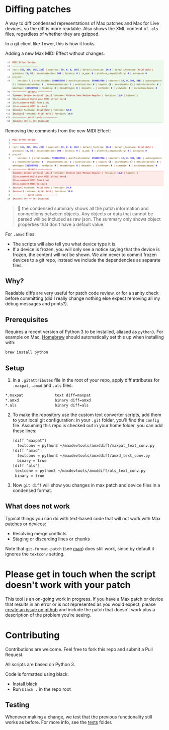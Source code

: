 # Diffing patches

A way to diff condensed representations of Max patches and Max for Live devices, so the diff is more readable. Also shows the XML content of `.als` files, regardless of whether they are gzipped.

In a git client like Tower, this is how it looks.

Adding a new Max MIDI Effect without changes:

![Adding](add-midi-effect.png)

Removing the comments from the new MIDI Effect:

![Removing](remove-comments.png)

> :pushpin: the condensed summary shows all the patch information and connections between objects. Any objects or data that cannot be parsed will be included as raw json. The summary only shows object properties that don't have a default value.

For `.amxd` files:
* The scripts will also tell you what device type it is. 
* If a device is frozen, you will only see a notice saying that the device is frozen, the content will not be shown. We aim never to commit frozen devices to a git repo, instead we include the dependencies as separate files.

## Why?

Readable diffs are very useful for patch code review, or for a sanity check before committing (did I really change nothing else expect removing all my debug messages and prints?).

## Prerequisites

Requires a recent version of Python 3 to be installed, aliased as `python3`. For example on Mac, [Homebrew](https://brew.sh/) should automatically set this up when installing with:

```bash
brew install python
```

## Setup

1. In a `.gitattributes` file in the root of your repo, apply diff attributes for `.maxpat`, `.amxd` and `.als` files:
```text
*.maxpat              text diff=maxpat
*.amxd                binary diff=amxd
*.als                 binary diff=als
```

2. To make the repository use the custom text converter scripts, add them to your local git configuration: in your `.git` folder, you'll find the `config` file. Assuming this repo is checked out in your home folder, you can add these lines:

   ```text
   [diff "maxpat"]
     textconv = python3 ~/maxdevtools/amxddiff/maxpat_text_conv.py
   [diff "amxd"]
     textconv = python3 ~/maxdevtools/amxddiff/amxd_text_conv.py
     binary = true
   [diff "als"]
    textconv = python3 ~/maxdevtools/amxddiff/als_text_conv.py
    binary = true
   ```

3. Now `git diff` will show you changes in max patch and device files in a condensed format.

## What does not work

Typical things you can do with text-based code that will not work with Max patches or devices:
* Resolving merge conflicts
* Staging or discarding lines or chunks

Note that `git-format-patch` (see [man](https://git-scm.com/docs/git-format-patch)) does still work, since by default it ignores the `textconv` setting.

# Please get in touch when the script doesn't work with your patch

This tool is an on-going work in progress. If you have a Max patch or device that results in an error or is not represented as you would expect, please [create an issue on github](https://github.com/Ableton/maxdevtools/issues) and include the patch that doesn't work plus a description of the problem you're seeing.

# Contributing

Contributions are welcome. Feel free to fork this repo and submit a Pull Request.

All scripts are based on Python 3. 

Code is formatted using black:
* Install [black](https://pypi.org/project/black/)
* Run `black .` in the repo root

## Testing

Whenever making a change, we test that the previous functionality still works as before. For more info, see the [tests](tests/) folder.

